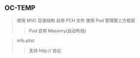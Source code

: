 <h2>OC-TEMP</h2>

>使用 MVC 目录结构
>自带 PCH 文件
>使用 Pod 管理第三方框架
>>Pod 自带 Masonry(自动布局)

>info.plist
>>支持 http:// 协议

